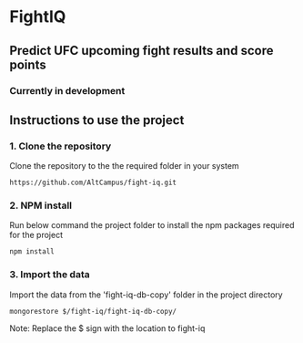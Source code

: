 # FightIQ

## Predict UFC upcoming fight results and score points

### Currently in development

## Instructions to use the project

### 1. Clone the repository

Clone the repository to the the required folder in your system

`https://github.com/AltCampus/fight-iq.git`

### 2. NPM install

Run below command the project folder to install the npm packages required for the project

`npm install`

### 3. Import the data

Import the data from the 'fight-iq-db-copy' folder in the project directory

`mongorestore $/fight-iq/fight-iq-db-copy/`

Note: Replace the $ sign with the location to fight-iq